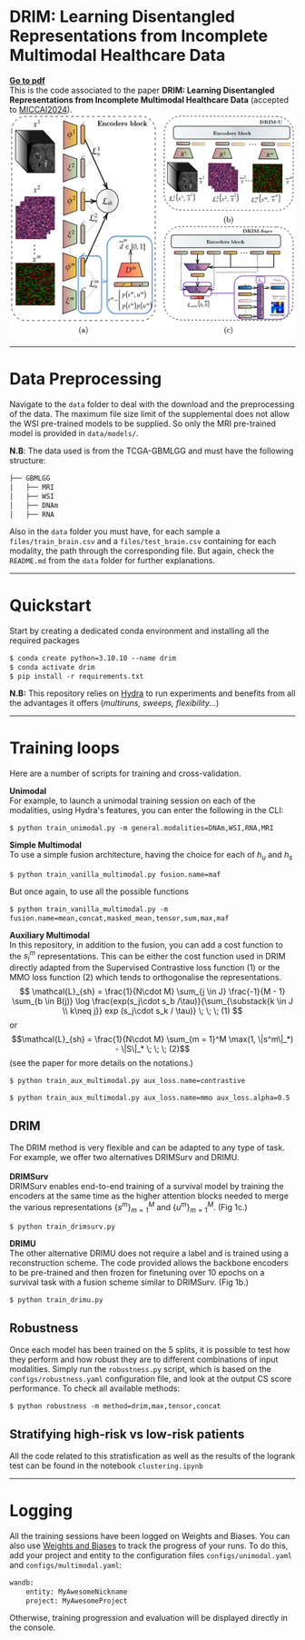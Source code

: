 # DRIM: Learning Disentangled Representations from Incomplete Multimodal Healthcare Data

**[Go to pdf](https://papers.miccai.org/miccai-2024/paper/1276_paper.pdf)** <br>
This is the code associated to the paper **DRIM: Learning Disentangled Representations from Incomplete Multimodal Healthcare Data** (accepted to [MICCAI2024](https://conferences.miccai.org/2024/en/)).
<br>
![DRIM](static/DRIM.png)
__________________
# Data Preprocessing

Navigate to the `data` folder to deal with the download and the preprocessing of the data.
The maximum file size limit of the supplemental does not allow the WSI pre-trained models to be supplied. So only the MRI pre-trained model is provided in `data/models/`.

**N.B**: The data used is from the TCGA-GBMLGG and must have the following structure:

```
├── GBMLGG
│   ├── MRI
│   ├── WSI
│   ├── DNAm
│   ├── RNA
```
Also in the `data` folder you must have, for each sample a `files/train_brain.csv` and a `files/test_brain.csv` containing for each modality, the path through the corresponding file. But again, check the `README.md` from the `data` folder for further explanations.

________
# Quickstart
Start by creating a dedicated conda environment and installing all the required packages
```
$ conda create python=3.10.10 --name drim
$ conda activate drim
$ pip install -r requirements.txt
```
**N.B:** This repository relies on [Hydra](https://hydra.cc/docs/intro/) to run experiments and benefits from all the advantages it offers (*multiruns, sweeps, flexibility...*)

________
# Training loops
Here are a number of scripts for training and cross-validation.

**Unimodal**
<br>
For example, to launch a unimodal training session on each of the modalities, using Hydra's features, you can enter the following in the CLI:
```
$ python train_unimodal.py -m general.modalities=DNAm,WSI,RNA,MRI
```

**Simple Multimodal**
<br>
To use a simple fusion architecture, having the choice for each of $h_u$ and $h_s$
```
$ python train_vanilla_multimodal.py fusion.name=maf
```
But once again, to use all the possible functions
```
$ python train_vanilla_multimodal.py -m fusion.name=mean,concat,masked_mean,tensor,sum,max,maf
```

**Auxiliary Multimodal**
<br>
In this repository, in addition to the fusion, you can add a cost function to the $s_i^m$ representations. This can be either the cost function used in DRIM directly adapted from the Supervised Contrastive loss function (1) or the MMO loss function (2) which tends to orthogonalise the representations.
$$
\mathcal{L}_{sh} = \frac{1}{N\cdot M} \sum_{j \in J} \frac{-1}{M - 1} \sum_{b \in B(j)} \log \frac{exp(s_j\cdot s_b /\tau)}{\sum_{\substack{k \in J \\ k\neq j}} exp (s_j\cdot s_k / \tau)} \; \; \; (1)
$$
or 
$$\mathcal{L}_{sh} = \frac{1}{N\cdot M} \sum_{m = 1}^M \max(1, \|s^m\|_*) - \|S\|_* \; \; \; (2)$$
(see the paper for more details on the notations.)
```
$ python train_aux_multimodal.py aux_loss.name=contrastive
```
```
$ python train_aux_multimodal.py aux_loss.name=mmo aux_loss.alpha=0.5
```
## DRIM
The DRIM method is very flexible and can be adapted to any type of task. For example, we offer two alternatives DRIMSurv and DRIMU.
<br>
<br>
**DRIMSurv**
<br>
DRIMSurv enables end-to-end training of a survival model by training the encoders at the same time as the higher attention blocks needed to merge the various representations $\{s^m\}_{m=1}^M$ and $\{u^m\}_{m=1}^M$. (Fig 1c.)
```
$ python train_drimsurv.py
```

**DRIMU**
<br>
The other alternative DRIMU does not require a label and is trained using a reconstruction scheme. The code provided allows the backbone encoders to be pre-trained and then frozen for finetuning over 10 epochs on a survival task with a fusion scheme similar to DRIMSurv. (Fig 1b.)
```
$ python train_drimu.py
```

## Robustness
Once each model has been trained on the 5 splits, it is possible to test how they perform and how robust they are to different combinations of input modalities. Simply run the `robustness.py` script, which is based on the `configs/robustness.yaml` configuration file, and look at the output CS score performance.
To check all available methods:
```
$ python robustness -m method=drim,max,tensor,concat
```

## Stratifying high-risk vs low-risk patients
All the code related to this stratisfication as well as the results of the logrank test can be found in the notebook `clustering.ipynb`

________
# Logging
All the training sessions have been logged on Weights and Biases. You can also use [Weights and Biases](https://wandb.ai/) to track the progress of your runs. To do this, add your project and entity to the configuration files `configs/unimodal.yaml` and `configs/multimodal.yaml`:

```
wandb:
    entity: MyAwesomeNickname
    project: MyAwesomeProject
````
Otherwise, training progression and evaluation will be displayed directly in the console.
